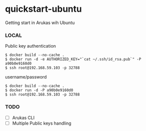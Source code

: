 # quickstart-ubuntu
Getting start in Arukas wih Ubuntu

### LOCAL

Public key authentication
```
$ docker build --no-cache .
$ docker run -d -e AUTHORIZED_KEY="`cat ~/.ssh/id_rsa.pub`" -P a90b0e9160d0
$ ssh root@192.168.59.103 -p 32788
```

username/password
```
$ docker build --no-cache .
$ docker run -d -P a90b0e9160d0
$ ssh root@192.168.59.103 -p 32788
```

### TODO
- [ ] Arukas CLI
- [ ] Multiple Public keys handling

